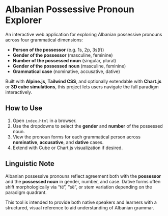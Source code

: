 # Albanian Possessive Pronoun Explorer

An interactive web application for exploring Albanian possessive pronouns across four grammatical dimensions:

- **Person of the possessor** (e.g. 1s, 2p, 3s(f))
- **Gender of the possessor** (masculine, feminine)
- **Number of the possessed noun** (singular, plural)
- **Gender of the possessed noun** (masculine, feminine)
- **Grammatical case** (nominative, accusative, dative)

Built with **Alpine.js**, **Tailwind CSS**, and optionally extendable with **Chart.js** or **3D cube simulations**, this project lets users navigate the full paradigm interactively.


## How to Use

1. Open `index.html` in a browser.
2. Use the dropdowns to select the **gender** and **number** of the possessed noun.
3. View the pronoun forms for each grammatical person across **nominative**, **accusative**, and **dative** cases.
4. Extend with Cube or Chart.js visualization if desired.


## Linguistic Note

Albanian possessive pronouns reflect agreement both with the **possessor** and the **possessed noun** in gender, number, and case. Dative forms often shift morphologically via “të”, “së”, or stem variation depending on the paradigm quadrant.

This tool is intended to provide both native speakers and learners with a structured, visual reference to aid understanding of Albanian grammar.
